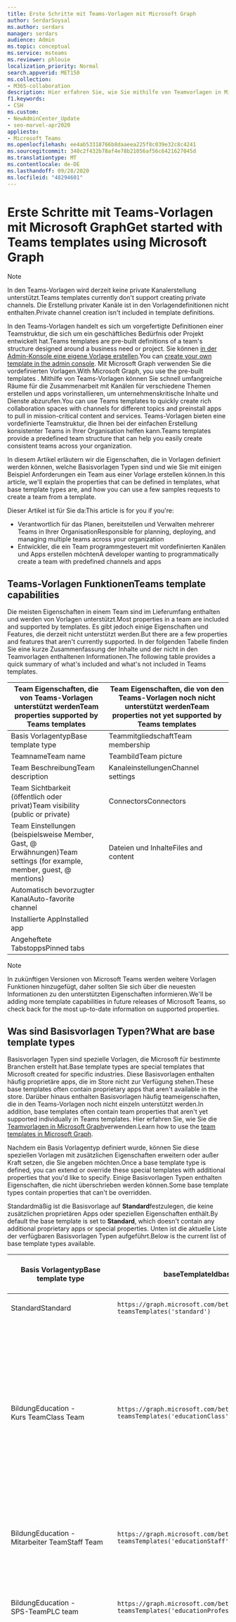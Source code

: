 ```yaml
---
title: Erste Schritte mit Teams-Vorlagen mit Microsoft Graph
author: SerdarSoysal
ms.author: serdars
manager: serdars
audience: Admin
ms.topic: conceptual
ms.service: msteams
ms.reviewer: phlouie
localization_priority: Normal
search.appverid: MET150
ms.collection:
- M365-collaboration
description: Hier erfahren Sie, wie Sie mithilfe von Teamvorlagen in Microsoft Graph Zusammenarbeit mit Kanälen für verschiedene Themen erstellen und apps vorinstallieren, um Inhalte und Dienste bereitzustellen.
f1.keywords:
- CSH
ms.custom:
- NewAdminCenter_Update
- seo-marvel-apr2020
appliesto:
- Microsoft Teams
ms.openlocfilehash: ee4ab53318766b8daaeea225f8c039e32c8c4241
ms.sourcegitcommit: 340c2f432b78af4e78b21056af56c6421627045d
ms.translationtype: MT
ms.contentlocale: de-DE
ms.lasthandoff: 09/28/2020
ms.locfileid: "48294601"
---
```

# <a name="get-started-with-teams-templates-using-microsoft-graph"></a><span data-ttu-id="0e2b3-103">Erste Schritte mit Teams-Vorlagen mit Microsoft Graph</span><span class="sxs-lookup"><span data-stu-id="0e2b3-103">Get started with Teams templates using Microsoft Graph</span></span>

> [!NOTE]
> <span data-ttu-id="0e2b3-104">In den Teams-Vorlagen wird derzeit keine private Kanalerstellung unterstützt.</span><span class="sxs-lookup"><span data-stu-id="0e2b3-104">Teams templates currently don't support creating private channels.</span></span> <span data-ttu-id="0e2b3-105">Die Erstellung privater Kanäle ist in den Vorlagendefinitionen nicht enthalten.</span><span class="sxs-lookup"><span data-stu-id="0e2b3-105">Private channel creation isn't included in template definitions.</span></span>

<span data-ttu-id="0e2b3-106">In den Teams-Vorlagen handelt es sich um vorgefertigte Definitionen einer Teamstruktur, die sich um ein geschäftliches Bedürfnis oder Projekt entwickelt hat.</span><span class="sxs-lookup"><span data-stu-id="0e2b3-106">Teams templates are pre-built definitions of a team's structure designed around a business need or project.</span></span> <span data-ttu-id="0e2b3-107">Sie können [in der Admin-Konsole eine eigene Vorlage erstellen](get-started-with-teams-templates-in-the-admin-console.md).</span><span class="sxs-lookup"><span data-stu-id="0e2b3-107">You can [create your own template in the admin console](get-started-with-teams-templates-in-the-admin-console.md).</span></span> <span data-ttu-id="0e2b3-108">Mit Microsoft Graph verwenden Sie die vordefinierten Vorlagen.</span><span class="sxs-lookup"><span data-stu-id="0e2b3-108">With Microsoft Graph, you use the pre-built templates .</span></span> <span data-ttu-id="0e2b3-109">Mithilfe von Teams-Vorlagen können Sie schnell umfangreiche Räume für die Zusammenarbeit mit Kanälen für verschiedene Themen erstellen und apps vorinstallieren, um unternehmenskritische Inhalte und Dienste abzurufen.</span><span class="sxs-lookup"><span data-stu-id="0e2b3-109">You can use Teams templates to quickly create rich collaboration spaces with channels for different topics and preinstall apps to pull in mission-critical content and services.</span></span> <span data-ttu-id="0e2b3-110">Teams-Vorlagen bieten eine vordefinierte Teamstruktur, die Ihnen bei der einfachen Erstellung konsistenter Teams in Ihrer Organisation helfen kann.</span><span class="sxs-lookup"><span data-stu-id="0e2b3-110">Teams templates provide a predefined team structure that can help you easily create consistent teams across your organization.</span></span>

<span data-ttu-id="0e2b3-111">In diesem Artikel erläutern wir die Eigenschaften, die in Vorlagen definiert werden können, welche Basisvorlagen Typen sind und wie Sie mit einigen Beispiel Anforderungen ein Team aus einer Vorlage erstellen können.</span><span class="sxs-lookup"><span data-stu-id="0e2b3-111">In this article, we'll explain the properties that can be defined in templates, what base template types are, and how you can use a few samples requests to create a team from a template.</span></span>

<span data-ttu-id="0e2b3-112">Dieser Artikel ist für Sie da:</span><span class="sxs-lookup"><span data-stu-id="0e2b3-112">This article is for you if you're:</span></span>

- <span data-ttu-id="0e2b3-113">Verantwortlich für das Planen, bereitstellen und Verwalten mehrerer Teams in Ihrer Organisation</span><span class="sxs-lookup"><span data-stu-id="0e2b3-113">Responsible for planning, deploying, and managing multiple teams across your organization</span></span><br>
- <span data-ttu-id="0e2b3-114">Entwickler, die ein Team programmgesteuert mit vordefinierten Kanälen und Apps erstellen möchten</span><span class="sxs-lookup"><span data-stu-id="0e2b3-114">A developer wanting to programmatically create a team with predefined channels and apps</span></span>

## <a name="teams-template-capabilities"></a><span data-ttu-id="0e2b3-115">Teams-Vorlagen Funktionen</span><span class="sxs-lookup"><span data-stu-id="0e2b3-115">Teams template capabilities</span></span>

<span data-ttu-id="0e2b3-116">Die meisten Eigenschaften in einem Team sind im Lieferumfang enthalten und werden von Vorlagen unterstützt.</span><span class="sxs-lookup"><span data-stu-id="0e2b3-116">Most properties in a team are included and supported by templates.</span></span> <span data-ttu-id="0e2b3-117">Es gibt jedoch einige Eigenschaften und Features, die derzeit nicht unterstützt werden.</span><span class="sxs-lookup"><span data-stu-id="0e2b3-117">But there are a few properties and features that aren't currently supported.</span></span> <span data-ttu-id="0e2b3-118">In der folgenden Tabelle finden Sie eine kurze Zusammenfassung der Inhalte und der nicht in den Teamvorlagen enthaltenen Informationen.</span><span class="sxs-lookup"><span data-stu-id="0e2b3-118">The following table provides a quick summary of what's included and what's not included in Teams templates.</span></span>

| <span data-ttu-id="0e2b3-119">**Team Eigenschaften, die von Teams-Vorlagen unterstützt werden**</span><span class="sxs-lookup"><span data-stu-id="0e2b3-119">**Team properties supported by Teams templates**</span></span> | <span data-ttu-id="0e2b3-120">**Team Eigenschaften, die von den Teams-Vorlagen noch nicht unterstützt werden**</span><span class="sxs-lookup"><span data-stu-id="0e2b3-120">**Team properties not yet supported by Teams templates**</span></span> |
| ------------------------------------------------ | -------------------------------------------------------- |
| <span data-ttu-id="0e2b3-121">Basis Vorlagentyp</span><span class="sxs-lookup"><span data-stu-id="0e2b3-121">Base template type</span></span> | <span data-ttu-id="0e2b3-122">Teammitgliedschaft</span><span class="sxs-lookup"><span data-stu-id="0e2b3-122">Team membership</span></span> |
| <span data-ttu-id="0e2b3-123">Teamname</span><span class="sxs-lookup"><span data-stu-id="0e2b3-123">Team name</span></span> | <span data-ttu-id="0e2b3-124">Teambild</span><span class="sxs-lookup"><span data-stu-id="0e2b3-124">Team picture</span></span> |
| <span data-ttu-id="0e2b3-125">Team Beschreibung</span><span class="sxs-lookup"><span data-stu-id="0e2b3-125">Team description</span></span> | <span data-ttu-id="0e2b3-126">Kanaleinstellungen</span><span class="sxs-lookup"><span data-stu-id="0e2b3-126">Channel settings</span></span> |
| <span data-ttu-id="0e2b3-127">Team Sichtbarkeit (öffentlich oder privat)</span><span class="sxs-lookup"><span data-stu-id="0e2b3-127">Team visibility (public or private)</span></span> | <span data-ttu-id="0e2b3-128">Connectors</span><span class="sxs-lookup"><span data-stu-id="0e2b3-128">Connectors</span></span> |
| <span data-ttu-id="0e2b3-129">Team Einstellungen (beispielsweise Member, Gast, @ Erwähnungen)</span><span class="sxs-lookup"><span data-stu-id="0e2b3-129">Team settings (for example, member, guest, @ mentions)</span></span> | <span data-ttu-id="0e2b3-130">Dateien und Inhalte</span><span class="sxs-lookup"><span data-stu-id="0e2b3-130">Files and content</span></span> |
| <span data-ttu-id="0e2b3-131">Automatisch bevorzugter Kanal</span><span class="sxs-lookup"><span data-stu-id="0e2b3-131">Auto-favorite channel</span></span> | |
| <span data-ttu-id="0e2b3-132">Installierte App</span><span class="sxs-lookup"><span data-stu-id="0e2b3-132">Installed app</span></span> | |
| <span data-ttu-id="0e2b3-133">Angeheftete Tabstopps</span><span class="sxs-lookup"><span data-stu-id="0e2b3-133">Pinned tabs</span></span> | |

> [!NOTE]
> <span data-ttu-id="0e2b3-134">In zukünftigen Versionen von Microsoft Teams werden weitere Vorlagen Funktionen hinzugefügt, daher sollten Sie sich über die neuesten Informationen zu den unterstützten Eigenschaften informieren.</span><span class="sxs-lookup"><span data-stu-id="0e2b3-134">We'll be adding more template capabilities in future releases of Microsoft Teams, so check back for the most up-to-date information on supported properties.</span></span>

## <a name="what-are-base-template-types"></a><span data-ttu-id="0e2b3-135">Was sind Basisvorlagen Typen?</span><span class="sxs-lookup"><span data-stu-id="0e2b3-135">What are base template types</span></span>

<span data-ttu-id="0e2b3-136">Basisvorlagen Typen sind spezielle Vorlagen, die Microsoft für bestimmte Branchen erstellt hat.</span><span class="sxs-lookup"><span data-stu-id="0e2b3-136">Base template types are special templates that Microsoft created for specific industries.</span></span> <span data-ttu-id="0e2b3-137">Diese Basisvorlagen enthalten häufig proprietäre apps, die im Store nicht zur Verfügung stehen.</span><span class="sxs-lookup"><span data-stu-id="0e2b3-137">These base templates often contain proprietary apps that aren't available in the store.</span></span> <span data-ttu-id="0e2b3-138">Darüber hinaus enthalten Basisvorlagen häufig teameigenschaften, die in den Teams-Vorlagen noch nicht einzeln unterstützt werden.</span><span class="sxs-lookup"><span data-stu-id="0e2b3-138">In addition, base templates often contain team properties that aren't yet supported individually in Teams templates.</span></span> <span data-ttu-id="0e2b3-139">Hier erfahren Sie, wie Sie die [Teamvorlagen in Microsoft Graph](get-started-with-teams-templates.md)verwenden.</span><span class="sxs-lookup"><span data-stu-id="0e2b3-139">Learn how to use the [team templates in Microsoft Graph](get-started-with-teams-templates.md).</span></span>

<span data-ttu-id="0e2b3-140">Nachdem ein Basis Vorlagentyp definiert wurde, können Sie diese speziellen Vorlagen mit zusätzlichen Eigenschaften erweitern oder außer Kraft setzen, die Sie angeben möchten.</span><span class="sxs-lookup"><span data-stu-id="0e2b3-140">Once a base template type is defined, you can extend or override these special templates with additional properties that you'd like to specify.</span></span> <span data-ttu-id="0e2b3-141">Einige Basisvorlagen Typen enthalten Eigenschaften, die nicht überschrieben werden können.</span><span class="sxs-lookup"><span data-stu-id="0e2b3-141">Some base template types contain properties that can't be overridden.</span></span>

<span data-ttu-id="0e2b3-142">Standardmäßig ist die Basisvorlage auf **Standard**festzulegen, die keine zusätzlichen proprietären Apps oder speziellen Eigenschaften enthält.</span><span class="sxs-lookup"><span data-stu-id="0e2b3-142">By default the base template is set to **Standard**, which doesn't contain any additional proprietary apps or special properties.</span></span> <span data-ttu-id="0e2b3-143">Unten ist die aktuelle Liste der verfügbaren Basisvorlagen Typen aufgeführt.</span><span class="sxs-lookup"><span data-stu-id="0e2b3-143">Below is the current list of base template types available.</span></span>

| <span data-ttu-id="0e2b3-144">Basis Vorlagentyp</span><span class="sxs-lookup"><span data-stu-id="0e2b3-144">Base template type</span></span> | <span data-ttu-id="0e2b3-145">baseTemplateId</span><span class="sxs-lookup"><span data-stu-id="0e2b3-145">baseTemplateId</span></span> | <span data-ttu-id="0e2b3-146">Eigenschaften, die mit dieser Basisvorlage geliefert werden</span><span class="sxs-lookup"><span data-stu-id="0e2b3-146">Properties that come with this base template</span></span> |
| ------------------ | -------------- | ----------------------------------------------------- |
| <span data-ttu-id="0e2b3-147">Standard</span><span class="sxs-lookup"><span data-stu-id="0e2b3-147">Standard</span></span> | `https://graph.microsoft.com/beta/`<br>`teamsTemplates('standard')` | <span data-ttu-id="0e2b3-148">Keine weiteren apps und Eigenschaften</span><span class="sxs-lookup"><span data-stu-id="0e2b3-148">No additional apps and properties</span></span> |
| <span data-ttu-id="0e2b3-149">Bildung</span><span class="sxs-lookup"><span data-stu-id="0e2b3-149">Education -</span></span><br><span data-ttu-id="0e2b3-150">Kurs Team</span><span class="sxs-lookup"><span data-stu-id="0e2b3-150">Class Team</span></span> | `https://graph.microsoft.com/beta/`<br>`teamsTemplates('educationClass')` | <span data-ttu-id="0e2b3-151">Apps</span><span class="sxs-lookup"><span data-stu-id="0e2b3-151">Apps:</span></span><ul><li><span data-ttu-id="0e2b3-152">OneNote-Kurs Notizbuch (auf der Registerkarte " **Allgemein** " angeheftet)</span><span class="sxs-lookup"><span data-stu-id="0e2b3-152">OneNote Class Notebook (pinned to the **General** tab)</span></span> </li><li><span data-ttu-id="0e2b3-153">Aufgaben-app (angeheftet an die Registerkarte " **Allgemein** ")</span><span class="sxs-lookup"><span data-stu-id="0e2b3-153">Assignments app (pinned to the **General** tab)</span></span></li></ul> <span data-ttu-id="0e2b3-154">Team Eigenschaften:</span><span class="sxs-lookup"><span data-stu-id="0e2b3-154">Team properties:</span></span><ul><li><span data-ttu-id="0e2b3-155">Team Sichtbarkeit auf **HiddenMembership** (kann nicht außer Kraft gesetzt werden)</span><span class="sxs-lookup"><span data-stu-id="0e2b3-155">Team visibility set to **HiddenMembership** (cannot be overridden)</span></span></li></ul> |
| <span data-ttu-id="0e2b3-156">Bildung</span><span class="sxs-lookup"><span data-stu-id="0e2b3-156">Education -</span></span><br><span data-ttu-id="0e2b3-157">Mitarbeiter Team</span><span class="sxs-lookup"><span data-stu-id="0e2b3-157">Staff Team</span></span> | `https://graph.microsoft.com/beta/`<br>`teamsTemplates('educationStaff')` | <span data-ttu-id="0e2b3-158">Apps</span><span class="sxs-lookup"><span data-stu-id="0e2b3-158">Apps:</span></span><ul><li><span data-ttu-id="0e2b3-159">OneNote-Mitarbeiter Notizbuch (auf der Registerkarte " **Allgemein** " angeheftet)</span><span class="sxs-lookup"><span data-stu-id="0e2b3-159">OneNote Staff Notebook (pinned to the **General** tab)</span></span></li></ul> |
|<span data-ttu-id="0e2b3-160">Bildung</span><span class="sxs-lookup"><span data-stu-id="0e2b3-160">Education -</span></span><br><span data-ttu-id="0e2b3-161">SPS-Team</span><span class="sxs-lookup"><span data-stu-id="0e2b3-161">PLC team</span></span> |`https://graph.microsoft.com/beta/`<br>`teamsTemplates('educationProfessionalLearningCommunity')` | <span data-ttu-id="0e2b3-162">Apps</span><span class="sxs-lookup"><span data-stu-id="0e2b3-162">Apps:</span></span><ul><li><span data-ttu-id="0e2b3-163">OneNote PLC-Notizbuch (auf der Registerkarte " **Allgemein** " angeheftet)</span><span class="sxs-lookup"><span data-stu-id="0e2b3-163">OneNote PLC Notebook (pinned to the **General** tab)</span></span></ul></li>|
| <span data-ttu-id="0e2b3-164">Retail</span><span class="sxs-lookup"><span data-stu-id="0e2b3-164">Retail -</span></span><br><span data-ttu-id="0e2b3-165">Store</span><span class="sxs-lookup"><span data-stu-id="0e2b3-165">Store</span></span> | `https://graph.microsoft.com/beta/`<br>`teamsTemplates('retailStore')` | <span data-ttu-id="0e2b3-166">Kanäle</span><span class="sxs-lookup"><span data-stu-id="0e2b3-166">Channels:</span></span><ul><li><span data-ttu-id="0e2b3-167">UMSCHALT Übergabe</span><span class="sxs-lookup"><span data-stu-id="0e2b3-167">Shift handoff</span></span></li><li><span data-ttu-id="0e2b3-168">Lerntools</span><span class="sxs-lookup"><span data-stu-id="0e2b3-168">Learning</span></span></li></ul><span data-ttu-id="0e2b3-169">Team Eigenschaften</span><span class="sxs-lookup"><span data-stu-id="0e2b3-169">Team properties</span></span><ul><li><span data-ttu-id="0e2b3-170">Team Sichtbarkeit auf "öffentlich" eingestellt</span><span class="sxs-lookup"><span data-stu-id="0e2b3-170">Team visibility set to Public</span></span></li></ul><span data-ttu-id="0e2b3-171">Mitglieder Berechtigungen</span><span class="sxs-lookup"><span data-stu-id="0e2b3-171">Member permissions</span></span><ul><li><span data-ttu-id="0e2b3-172">Verhindern, dass Mitglieder Kanäle erstellen, aktualisieren oder entfernen</span><span class="sxs-lookup"><span data-stu-id="0e2b3-172">Prevent members from creating, updating, or removing channels</span></span></li><li><span data-ttu-id="0e2b3-173">Verhindern, dass Mitglieder apps hinzufügen oder entfernen</span><span class="sxs-lookup"><span data-stu-id="0e2b3-173">Prevent members from adding or removing apps</span></span></li><li><span data-ttu-id="0e2b3-174">Verhindern, dass Mitglieder Connectors erstellen, aktualisieren oder entfernen</span><span class="sxs-lookup"><span data-stu-id="0e2b3-174">Prevent members from creating, updating, or removing connectors</span></span></li></ul> |
| <span data-ttu-id="0e2b3-175">Retail</span><span class="sxs-lookup"><span data-stu-id="0e2b3-175">Retail -</span></span><br><span data-ttu-id="0e2b3-176">Manager-Zusammenarbeit</span><span class="sxs-lookup"><span data-stu-id="0e2b3-176">Manager collaboration</span></span> | `https://graph.microsoft.com/beta/`<br>`teamsTemplates('retailManagerCollaboration')` | <span data-ttu-id="0e2b3-177">Kanäle</span><span class="sxs-lookup"><span data-stu-id="0e2b3-177">Channels:</span></span><ul><li><span data-ttu-id="0e2b3-178">UMSCHALT Übergabe</span><span class="sxs-lookup"><span data-stu-id="0e2b3-178">Shift handoff</span></span></li><li><span data-ttu-id="0e2b3-179">Lerntools</span><span class="sxs-lookup"><span data-stu-id="0e2b3-179">Learning</span></span></li></ul><span data-ttu-id="0e2b3-180">Team Eigenschaften:</span><span class="sxs-lookup"><span data-stu-id="0e2b3-180">Team properties:</span></span><ul><li><span data-ttu-id="0e2b3-181">Team Sichtbarkeit auf "Privat" gesetzt</span><span class="sxs-lookup"><span data-stu-id="0e2b3-181">Team visibility set to Private</span></span></li></ul><span data-ttu-id="0e2b3-182">Mitglieder Berechtigungen:</span><span class="sxs-lookup"><span data-stu-id="0e2b3-182">Member permissions:</span></span><ul><li><span data-ttu-id="0e2b3-183">Verhindern, dass Mitglieder Kanäle erstellen, aktualisieren oder entfernen</span><span class="sxs-lookup"><span data-stu-id="0e2b3-183">Prevent members from creating, updating, or removing channels</span></span></li><li><span data-ttu-id="0e2b3-184">Verhindern, dass Mitglieder apps hinzufügen oder entfernen</span><span class="sxs-lookup"><span data-stu-id="0e2b3-184">Prevent members from adding or removing apps</span></span></li><li><span data-ttu-id="0e2b3-185">Verhindern, dass Mitglieder Connectors erstellen, aktualisieren oder entfernen</span><span class="sxs-lookup"><span data-stu-id="0e2b3-185">Prevent members from creating, updating, or removing connectors</span></span></li></ul>|
| <span data-ttu-id="0e2b3-186">Im Gesundheitswesen</span><span class="sxs-lookup"><span data-stu-id="0e2b3-186">Healthcare -</span></span><br><span data-ttu-id="0e2b3-187">Ward</span><span class="sxs-lookup"><span data-stu-id="0e2b3-187">Ward</span></span> |`https://graph.microsoft.com/beta/`<br>`teamsTemplates('healthcareWard')` |<span data-ttu-id="0e2b3-188">Kanäle</span><span class="sxs-lookup"><span data-stu-id="0e2b3-188">Channels:</span></span> <ul><li><span data-ttu-id="0e2b3-189">Ankündigungen\*</span><span class="sxs-lookup"><span data-stu-id="0e2b3-189">Announcements\*</span></span></li><li><span data-ttu-id="0e2b3-190">Kauert\*</span><span class="sxs-lookup"><span data-stu-id="0e2b3-190">Huddles\*</span></span></li><li><span data-ttu-id="0e2b3-191">Runden</span><span class="sxs-lookup"><span data-stu-id="0e2b3-191">Rounds</span></span></li><li><span data-ttu-id="0e2b3-192">Personal\*</span><span class="sxs-lookup"><span data-stu-id="0e2b3-192">Staffing\*</span></span></li><li><span data-ttu-id="0e2b3-193">Schulungen\*</span><span class="sxs-lookup"><span data-stu-id="0e2b3-193">Training\*</span></span></li></ul><span data-ttu-id="0e2b3-194">\*Automatisch bevorzugte Kanäle</span><span class="sxs-lookup"><span data-stu-id="0e2b3-194">\*Auto-favorited channels</span></span> |
|<span data-ttu-id="0e2b3-195">Im Gesundheitswesen</span><span class="sxs-lookup"><span data-stu-id="0e2b3-195">Healthcare -</span></span><br><span data-ttu-id="0e2b3-196">Krankenhaus</span><span class="sxs-lookup"><span data-stu-id="0e2b3-196">Hospital</span></span> | `https://graph.microsoft.com/beta/`<br>`teamsTemplates('healthcareHospital')` |<span data-ttu-id="0e2b3-197">Kanäle</span><span class="sxs-lookup"><span data-stu-id="0e2b3-197">Channels:</span></span><ul><li><span data-ttu-id="0e2b3-198">Ankündigungen\*</span><span class="sxs-lookup"><span data-stu-id="0e2b3-198">Announcements\*</span></span></li><li><span data-ttu-id="0e2b3-199">Compliance\*</span><span class="sxs-lookup"><span data-stu-id="0e2b3-199">Compliance\*</span></span></li><li><span data-ttu-id="0e2b3-200">Freiheits</span><span class="sxs-lookup"><span data-stu-id="0e2b3-200">Custodial</span></span></li><li><span data-ttu-id="0e2b3-201">Personalwesen</span><span class="sxs-lookup"><span data-stu-id="0e2b3-201">Human Resources</span></span></li></li><li><span data-ttu-id="0e2b3-202">Apotheke</span><span class="sxs-lookup"><span data-stu-id="0e2b3-202">Pharmacy</span></span></li></ul><span data-ttu-id="0e2b3-203">\*Automatisch bevorzugter Kanal</span><span class="sxs-lookup"><span data-stu-id="0e2b3-203">\*Auto-favorited channel</span></span>|
|||

## <a name="related-topics"></a><span data-ttu-id="0e2b3-204">Verwandte Themen</span><span class="sxs-lookup"><span data-stu-id="0e2b3-204">Related topics</span></span>

- [<span data-ttu-id="0e2b3-205">Erste Schritte mit Microsoft Teams-Vorlagen in der Admin-Konsole</span><span class="sxs-lookup"><span data-stu-id="0e2b3-205">Get started with Teams templates in the admin console</span></span>](get-started-with-teams-templates-in-the-admin-console.md)
- <span data-ttu-id="0e2b3-206">[Team erstellen](https://docs.microsoft.com/graph/api/team-post?view=graph-rest-beta) (in der Vorschau)</span><span class="sxs-lookup"><span data-stu-id="0e2b3-206">[Create team](https://docs.microsoft.com/graph/api/team-post?view=graph-rest-beta) (in preview)</span></span>
- [<span data-ttu-id="0e2b3-207">Neues Team</span><span class="sxs-lookup"><span data-stu-id="0e2b3-207">New-Team</span></span>](https://docs.microsoft.com/powershell/module/teams/New-Team?view=teams-ps)
- [<span data-ttu-id="0e2b3-208">Administratorschulung für Microsoft Teams</span><span class="sxs-lookup"><span data-stu-id="0e2b3-208">Admin training for Microsoft Teams</span></span>](itadmin-readiness.md)